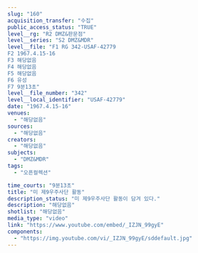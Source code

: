 ```yaml
---
slug: "160"
acquisition_transfer: "수집"
public_access_status: "TRUE"
level__rg: "R2 DMZ&판문점"
level__series: "S2 DMZ&MDR"
level__file: "F1 RG 342-USAF-42779
F2 1967.4.15-16
F3 해당없음 
F4 해당없음 
F5 해당없음 
F6 유성 
F7 9분13초"
level__file_number: "342"
level__local_identifier: "USAF-42779"
date: "1967.4.15-16"
venues: 
  - "해당없음"
sources: 
  - "해당없음"
creators: 
  - "해당없음"
subjects: 
  - "DMZ&MDR"
tags: 
  - "오픈컬렉션"

time_courts: "9분13초"
title: "미 제9우주사단 활동"
description_status: "미 제9우주사단 활동이 담겨 있다."
description: "해당없음"
shotlist: "해당없음"
media_type: "video"
link: "https://www.youtube.com/embed/_IZJN_99gyE"
components: 
  - "https://img.youtube.com/vi/_IZJN_99gyE/sddefault.jpg"
---
```

